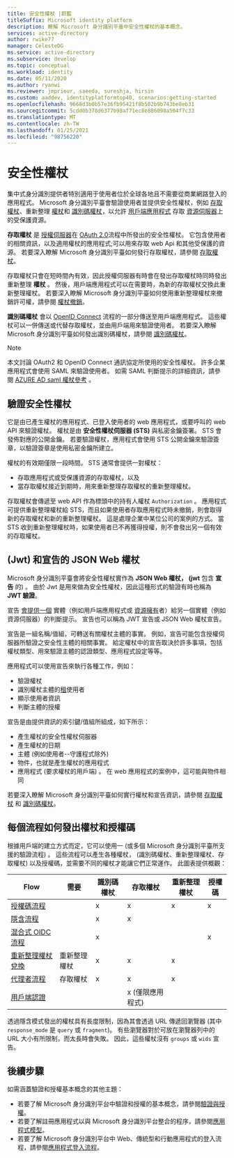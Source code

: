 ```yaml
---
title: 安全性權杖 |蔚藍
titleSuffix: Microsoft identity platform
description: 瞭解 Microsoft 身分識別平臺中安全性權杖的基本概念。
services: active-directory
author: rwike77
manager: CelesteDG
ms.service: active-directory
ms.subservice: develop
ms.topic: conceptual
ms.workload: identity
ms.date: 05/11/2020
ms.author: ryanwi
ms.reviewer: jmprieur, saeeda, sureshja, hirsin
ms.custom: aaddev, identityplatformtop40, scenarios:getting-started
ms.openlocfilehash: 9668d3b0b57e36fb95421f8b502b9b743be8eb31
ms.sourcegitcommit: 5cdd0b378d6377b98af71ec8e886098a504f7c33
ms.translationtype: MT
ms.contentlocale: zh-TW
ms.lasthandoff: 01/25/2021
ms.locfileid: "98756220"
---
```

# <a name="security-tokens"></a>安全性權杖

集中式身分識別提供者特別適用于使用者位於全球各地且不需要從商業網路登入的應用程式。 Microsoft 身分識別平臺會驗證使用者並提供安全性權杖，例如 [存取權杖](developer-glossary.md#access-token)、重新整理 [權杖](developer-glossary.md#refresh-token)和 [識別碼權杖](developer-glossary.md#id-token)，以允許 [用戶端應用程式](developer-glossary.md#client-application) 存取 [資源伺服器](developer-glossary.md#resource-server)上的受保護資源。

**存取權杖** 是 [授權伺服器](developer-glossary.md#authorization-server)在 [OAuth 2.0](active-directory-v2-protocols.md)流程中所發出的安全性權杖。 它包含使用者的相關資訊，以及適用權杖的應用程式;可以用來存取 web Api 和其他受保護的資源。 若要深入瞭解 Microsoft 身分識別平臺如何發行存取權杖，請參閱 [存取權杖](access-tokens.md)。

存取權杖只會在短時間內有效，因此授權伺服器有時會在發出存取權杖時同時發出重新整理 **權杖** 。 然後，用戶端應用程式可以在需要時，為新的存取權杖交換此重新整理權杖。 若要深入瞭解 Microsoft 身分識別平臺如何使用重新整理權杖來撤銷許可權，請參閱 [權杖撤銷](access-tokens.md#token-revocation)。

**識別碼權杖** 會以 [OpenID Connect](v2-protocols-oidc.md) 流程的一部分傳送至用戶端應用程式。 這些權杖可以一併傳送或代替存取權杖，並由用戶端用來驗證使用者。 若要深入瞭解 Microsoft 身分識別平臺如何發出識別碼權杖，請參閱 [識別碼權杖](id-tokens.md)。

> [!NOTE]
> 本文討論 OAuth2 和 OpenID Connect 通訊協定所使用的安全性權杖。 許多企業應用程式會使用 SAML 來驗證使用者。 如需 SAML 判斷提示的詳細資訊，請參閱 [AZURE AD saml 權杖參考](reference-saml-tokens.md) 。

## <a name="validating-security-tokens"></a>驗證安全性權杖

它是由已產生權杖的應用程式、已登入使用者的 web 應用程式，或要呼叫的 web API 來驗證權杖。 權杖是由 **安全性權杖伺服器 (STS)** 與私密金鑰簽署。 STS 會發佈對應的公開金鑰。 若要驗證權杖，應用程式會使用 STS 公開金鑰來驗證簽章，以驗證簽章是使用私密金鑰所建立。

權杖的有效期僅限一段時間。 STS 通常會提供一對權杖：

* 存取應用程式或受保護資源的存取權杖，以及
* 當存取權杖接近到期時，用來重新整理存取權杖的重新整理權杖。

存取權杖會傳遞至 web API 作為標頭中的持有人權杖 `Authorization` 。 應用程式可提供重新整理權杖給 STS，而且如果使用者存取應用程式時未撤銷，則會取得新的存取權杖和新的重新整理權杖。 這是處理企業中某位公司的案例的方式。 當 STS 收到重新整理權杖時，如果使用者已不再獲得授權，則不會發出另一個有效的存取權杖。

## <a name="json-web-tokens-jwts-and-claims"></a> (Jwt) 和宣告的 JSON Web 權杖

Microsoft 身分識別平臺會將安全性權杖實作為 **JSON Web 權杖， (jwt** 包含 **宣告** 的) 。 由於 Jwt 是用來做為安全性權杖，因此這種形式的驗證有時也稱為 **JWT 驗證**。

宣告 [會提供一個](developer-glossary.md#claim) 實體（例如用戶端應用程式或 [資源擁有](developer-glossary.md#resource-owner)者）給另一個實體（例如資源伺服器）的判斷提示。 宣告也可以稱為 JWT 宣告或 JSON Web 權杖宣告。

宣告是一組名稱/值組，可轉送有關權杖主體的事實。 例如，宣告可能包含授權伺服器所驗證之安全性主體的相關事實。 給定權杖中的宣告取決於許多事項，包括權杖類型、用來驗證主體的認證類型、應用程式設定等等。

應用程式可以使用宣告來執行各種工作，例如：

* 驗證權杖
* 識別權杖主體的[租](developer-glossary.md#tenant)使用者
* 顯示使用者資訊
* 判斷主體的授權

宣告是由提供資訊的索引鍵/值組所組成，如下所示：

* 產生權杖的安全性權杖伺服器
* 產生權杖的日期
* 主體 (例如使用者--守護程式除外) 
* 物件，也就是產生權杖的應用程式
* 應用程式 (要求權杖的用戶端) 。 在 web 應用程式的案例中，這可能與物件相同

若要深入瞭解 Microsoft 身分識別平臺如何實行權杖和宣告資訊，請參閱 [存取權杖](access-tokens.md) 和 [識別碼權杖](id-tokens.md)。

## <a name="how-each-flow-emits-tokens-and-codes"></a>每個流程如何發出權杖和授權碼

根據用戶端的建立方式而定，它可以使用一 (或多個 Microsoft 身分識別平臺所支援的驗證流程) 。 這些流程可以產生各種權杖， (識別碼權杖、重新整理權杖、存取權杖) 以及授權碼，並需要不同的權杖才能讓它們正常運作。 此圖表提供概觀：

|Flow | 需要 | 識別碼權杖 | 存取權杖 | 重新整理權杖 | 授權碼 |
|-----|----------|----------|--------------|---------------|--------------------|
|[授權碼流程](v2-oauth2-auth-code-flow.md) | | x | x | x | x|
|[隱含流程](v2-oauth2-implicit-grant-flow.md) | | x        | x    |      |                    |
|[混合式 OIDC 流程](v2-protocols-oidc.md#protocol-diagram-access-token-acquisition)| | x  | |          |            x   |
|[重新整理權杖兌換](v2-oauth2-auth-code-flow.md#refresh-the-access-token) | 重新整理權杖 | x | x | x| |
|[代理者流程](v2-oauth2-on-behalf-of-flow.md) | 存取權杖| x| x| x| |
|[用戶端認證](v2-oauth2-client-creds-grant-flow.md) | | | x (僅限應用程式)| | |

透過隱含模式發出的權杖具有長度限制，因為其會透過 URL 傳遞回瀏覽器 (其中 `response_mode` 是 `query` 或 `fragment`)。  有些瀏覽器對於可放在瀏覽器列中的 URL 大小有所限制，而太長時會失敗。  因此，這些權杖沒有 `groups` 或 `wids` 宣告。

## <a name="next-steps"></a>後續步驟

如需涵蓋驗證和授權基本概念的其他主題：

* 若要了解 Microsoft 身分識別平台中驗證和授權的基本概念，請參閱[驗證與授權](authentication-vs-authorization.md)。
* 若要了解註冊應用程式以與 Microsoft 身分識別平台整合的程序，請參閱[應用程式模型](application-model.md)。
* 若要了解 Microsoft 身分識別平台中 Web、傳統型和行動應用程式的登入流程，請參閱[應用程式登入流程](app-sign-in-flow.md)。

